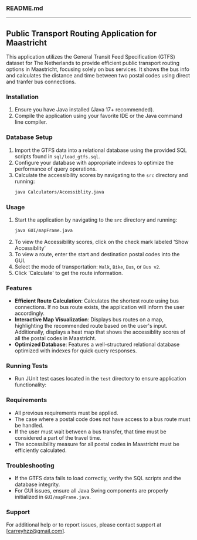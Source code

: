### README.md

---

## Public Transport Routing Application for Maastricht

This application utilizes the General Transit Feed Specification (GTFS) dataset for The Netherlands to provide efficient public transport routing options in Maastricht, focusing solely on bus services. It shows the bus info and calculates the distance and time between two postal codes using direct and tranfer bus connections.

### Installation

1. Ensure you have Java installed (Java 17+ recommended).
2. Compile the application using your favorite IDE or the Java command line compiler.

### Database Setup

1. Import the GTFS data into a relational database using the provided SQL scripts found in `sql/load_gtfs.sql`.
2. Configure your database with appropriate indexes to optimize the performance of query operations.
3. Calculate the accessibility scores by navigating to the `src` directory and running:
   ```bash
   java Calculators/Accessiblity.java
   ```

### Usage

1. Start the application by navigating to the `src` directory and running:
   ```bash
   java GUI/mapFrame.java
   ```
2. To view the Accessibility scores, click on the check mark labeled 'Show Accessiblity'
3. To view a route, enter the start and destination postal codes into the GUI.
4. Select the mode of transportation: `Walk`, `Bike`, `Bus`, or `Bus v2`.
5. Click 'Calculate' to get the route information.


### Features

- **Efficient Route Calculation**: Calculates the shortest route using bus connections. If no bus route exists, the application will inform the user accordingly.
- **Interactive Map Visualization**: Displays bus routes on a map, highlighting the recommended route based on the user's input. Additionally, displays a heat map that shows the accessiblity scores of all the postal codes in Maastricht. 
- **Optimized Database**: Features a well-structured relational database optimized with indexes for quick query responses.

### Running Tests

- Run JUnit test cases located in the `test` directory to ensure application functionality:

### Requirements

- All previous requirements must be applied.
- The case where a postal code does not have access to a bus route must be handled.
- If the user must wait between a bus transfer, that time must be considered a part of the travel time.
- The accessibility measure for all postal codes in Maastricht must be efficiently calculated.

### Troubleshooting

- If the GTFS data fails to load correctly, verify the SQL scripts and the database integrity.
- For GUI issues, ensure all Java Swing components are properly initialized in `GUI/mapFrame.java`.

### Support

For additional help or to report issues, please contact support at [carreyhzz@gmail.com].
